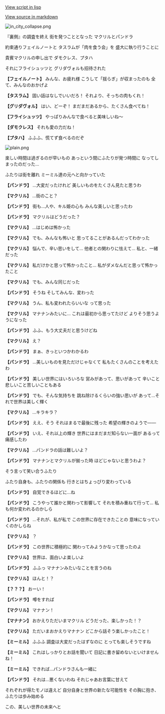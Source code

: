 [View script in lisp](../scripts/202304040.txt)

[View source in markdown](202304040.md)

![in_city_collapse.png](../images/backgrounds/in_city_collapse.png)

『裏側』の調査を終え
街を発つこととなった
マクリルとパンドラ

約束通りフェイルノートと
タスラムが「肉を食う会」を
盛大に執り行うことに

貴賓マクリルの申し出で
ダモクレス、プタハ

それにフライシュッツと
グリダヴォルも招待された

**【フェイルノート】**
みんな、お疲れ様
こうして「揺らぎ」が収まったのも
全て、みんなのおかげよ

**【タスラム】**
固い話はなしでいいだろ！
それより、そっちの肉もくれ！

**【グリダヴォル】**
はい、どーぞ！
まだまだあるから、たくさん食べてね！

**【フライシュッツ】**
やっぱりみんなで食べると美味しいね～

**【ダモクレス】**
それも愛の力だね！

**【プタハ】**
ふふふ、慌てず食べるのだぞ

![plain.png](../images/backgrounds/plain.png)

楽しい時間は過ぎるのが早いもの
あっという間にふたりが発つ時間に
なってしまったのだった…

ふたりは街を離れ
ミーミル達の元へと向かっていた

**【パンドラ】**
…大変だったけれど
美しいものをたくさん見たと思うわ

**【マクリル】**
…街のこと？

**【パンドラ】**
街も…人や、キル姫の心も
みんな美しいと思ったわ

**【パンドラ】**
マクリルはどうだった？

**【マクリル】**
…はじめは怖かった

**【マクリル】**
でも、みんなも怖いと
思ってることがあるんだってわかった

**【マクリル】**
悩んで、辛い思いをして…
他者との関わりに怯えて…
私と、一緒だった

**【マクリル】**
私だけかと思って怖かったこと…
私がダメなんだと思って怖かったこと

**【マクリル】**
でも、みんな同じだった

**【パンドラ】**
そうね
そしてみんな、変わった

**【マクリル】**
うん、私も変われたらいいな
って思った

**【マクリル】**
マナナンみたいに…
これは最初から思ってたけど
よりそう思うようになった

**【パンドラ】**
ふふ、もう大丈夫だと思うけどね

**【マクリル】**
え？

**【パンドラ】**
まぁ、きっといつかわかるわ

**【パンドラ】**
…美しいものを見ただけじゃなくて
私もたくさんのことを考えたわ

**【パンドラ】**
美しい世界にはいろいろな
営みがあって、思いがあって
辛いこと悲しいこと苦しいこともある

**【パンドラ】**
でも、そんな気持ちを
跳ね除けるくらいの強い思いが
あって…それで世界は美しく輝く

**【マクリル】**
…キラキラ？

**【パンドラ】**
ええ、そう
それはまるで最後に残った
希望の輝きのようで――

**【パンドラ】**
いえ、それ以上の輝き
世界にはまだまだ知らない一面が
あるって痛感したわ

**【マクリル】**
…パンドラの話は難しいよ？

**【パンドラ】**
マナナンとマクリルが揃った時
ほどじゃないと思うわよ？

そう言って笑い合うふたり

ふたり自身も、ふたりの関係も
行きとはちょっぴり変わっている

**【パンドラ】**
自覚できるほどに…ね

**【パンドラ】**
こうやって誰かと関わって影響して
それを積み重ねて行って…
私も何か変われるのかしら

**【パンドラ】**
…それが、私が私で
この世界に存在できたことの
意味になっていくのかしらね

**【マクリル】**
？

**【パンドラ】**
この世界に積極的に
関わってみようかなって思ったのよ

**【マクリル】**
世界は、面白いよ楽しいよ

**【パンドラ】**
ふふっ
マナナンみたいなことを言うのね

**【マクリル】**
ほんと！？

**【？？？】**
おーい！

**【パンドラ】**
噂をすれば

**【マクリル】**
マナナン！

**【マナナン】**
おかえりただいまマクリル
どうだった、楽しかった！？

**【マクリル】**
ただいまおかえりマナナン
どこから話そう楽しかったこと！

**【ミーミル】**
ふふふ
調査は大変だったはずなのに
とっても楽しそうですね

**【ミーミル】**
これはしっかりとお話を聞いて
日記に書き留めないといけませんね！

**【ミーミル】**
できれば…パンドラさんも一緒に

**【パンドラ】**
それは…悪くないわね
それじゃあお言葉に甘えて

それぞれが得たモノは違えど
自分自身と世界の新たな可能性を
その胸に抱き、ふたりは歩み始める

この、美しい世界の未来へと
